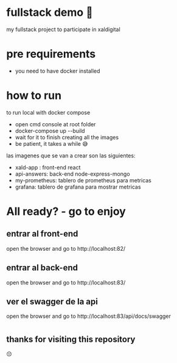 # fullstack demo :wave:
my fullstack project to participate in  xaldigital

# pre requirements

- you need to have docker installed

# how to run

to run local with docker compose
- open cmd console at root folder
- docker-compose up --build
- wait for it to finish creating all the images
- be patient, it takes a while :sweat_smile:

las imagenes que se van a crear son las siguientes:
- xald-app : front-end react
- api-answers: back-end node-express-mongo
- my-prometheus: tablero de prometheus para metricas
- grafana: tablero de grafana para mostrar metricas

# All ready? - go to enjoy
## entrar al front-end
open the browser and go to http://localhost:82/

## entrar al back-end
open the browser and go to http://localhost:83/

## ver el swagger de la api
open the browser and go to http://localhost:83/api/docs/swagger


#
## thanks for visiting this repository
:pensive:

